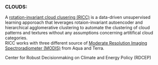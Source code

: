 ### CLOUDS: 

A [rotation-invariant cloud clusering (RICC)](https://ieeexplore.ieee.org/document/9497325) is a data-driven unsupervised learning apporoach 
that leverages rotaion-invariant autoencoder and hierarchical agglomerative clustering to automate the clustering of cloud patterns and textures 
without any assumptions concerning artitifical cloud categories.  
RICC works with three different source of [Moderate Resolution Imaging Spectroradiometer (MODIS)](https://ladsweb.modaps.eosdis.nasa.gov/) from Aqua and Terra. 


Center for Robust Decisionmaking on Climate and Energy Policy (RDCEP)
